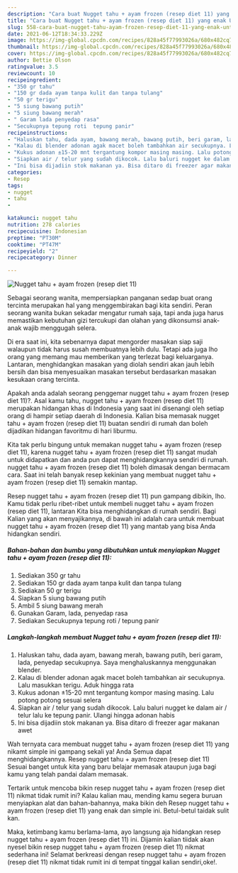 ```yaml
---
description: "Cara buat Nugget tahu + ayam frozen (resep diet 11) yang enak Untuk Jualan"
title: "Cara buat Nugget tahu + ayam frozen (resep diet 11) yang enak Untuk Jualan"
slug: 558-cara-buat-nugget-tahu-ayam-frozen-resep-diet-11-yang-enak-untuk-jualan
date: 2021-06-12T18:34:33.229Z
image: https://img-global.cpcdn.com/recipes/828a45f77993026a/680x482cq70/nugget-tahu-ayam-frozen-resep-diet-11-foto-resep-utama.jpg
thumbnail: https://img-global.cpcdn.com/recipes/828a45f77993026a/680x482cq70/nugget-tahu-ayam-frozen-resep-diet-11-foto-resep-utama.jpg
cover: https://img-global.cpcdn.com/recipes/828a45f77993026a/680x482cq70/nugget-tahu-ayam-frozen-resep-diet-11-foto-resep-utama.jpg
author: Bettie Olson
ratingvalue: 3.5
reviewcount: 10
recipeingredient:
- "350 gr tahu"
- "150 gr dada ayam tanpa kulit dan tanpa tulang"
- "50 gr terigu"
- "5 siung bawang putih"
- "5 siung bawang merah"
- " Garam lada penyedap rasa"
- "Secukupnya tepung roti  tepung panir"
recipeinstructions:
- "Haluskan tahu, dada ayam, bawang merah, bawang putih, beri garam, lada, penyedap secukupnya. Saya menghaluskannya menggunakan blender."
- "Kalau di blender adonan agak macet boleh tambahkan air secukupnya. Lalu masukkan terigu. Aduk hingga rata"
- "Kukus adonan ±15-20 mnt tergantung kompor masing masing. Lalu potong potong sesuai selera"
- "Siapkan air / telur yang sudah dikocok. Lalu baluri nugget ke dalam air / telur lalu ke tepung panir. Ulangi hingga adonan habis"
- "Ini bisa dijadiin stok makanan ya. Bisa ditaro di freezer agar makanan awet"
categories:
- Resep
tags:
- nugget
- tahu
- 

katakunci: nugget tahu  
nutrition: 278 calories
recipecuisine: Indonesian
preptime: "PT30M"
cooktime: "PT47M"
recipeyield: "2"
recipecategory: Dinner

---
```



![Nugget tahu + ayam frozen (resep diet 11)](https://img-global.cpcdn.com/recipes/828a45f77993026a/680x482cq70/nugget-tahu-ayam-frozen-resep-diet-11-foto-resep-utama.jpg)

Sebagai seorang wanita, mempersiapkan panganan sedap buat orang tercinta merupakan hal yang menggembirakan bagi kita sendiri. Peran seorang  wanita bukan sekadar mengatur rumah saja, tapi anda juga harus memastikan kebutuhan gizi tercukupi dan olahan yang dikonsumsi anak-anak wajib menggugah selera.

Di era  saat ini, kita sebenarnya dapat mengorder masakan siap saji walaupun tidak harus susah membuatnya lebih dulu. Tetapi ada juga lho orang yang memang mau memberikan yang terlezat bagi keluarganya. Lantaran, menghidangkan masakan yang diolah sendiri akan jauh lebih bersih dan bisa menyesuaikan masakan tersebut berdasarkan masakan kesukaan orang tercinta. 



Apakah anda adalah seorang penggemar nugget tahu + ayam frozen (resep diet 11)?. Asal kamu tahu, nugget tahu + ayam frozen (resep diet 11) merupakan hidangan khas di Indonesia yang saat ini disenangi oleh setiap orang di hampir setiap daerah di Indonesia. Kalian bisa memasak nugget tahu + ayam frozen (resep diet 11) buatan sendiri di rumah dan boleh dijadikan hidangan favoritmu di hari liburmu.

Kita tak perlu bingung untuk memakan nugget tahu + ayam frozen (resep diet 11), karena nugget tahu + ayam frozen (resep diet 11) sangat mudah untuk didapatkan dan anda pun dapat menghidangkannya sendiri di rumah. nugget tahu + ayam frozen (resep diet 11) boleh dimasak dengan bermacam cara. Saat ini telah banyak resep kekinian yang membuat nugget tahu + ayam frozen (resep diet 11) semakin mantap.

Resep nugget tahu + ayam frozen (resep diet 11) pun gampang dibikin, lho. Kamu tidak perlu ribet-ribet untuk membeli nugget tahu + ayam frozen (resep diet 11), lantaran Kita bisa menghidangkan di rumah sendiri. Bagi Kalian yang akan menyajikannya, di bawah ini adalah cara untuk membuat nugget tahu + ayam frozen (resep diet 11) yang mantab yang bisa Anda hidangkan sendiri.

<!--inarticleads1-->

##### Bahan-bahan dan bumbu yang dibutuhkan untuk menyiapkan Nugget tahu + ayam frozen (resep diet 11):

1. Sediakan 350 gr tahu
1. Sediakan 150 gr dada ayam tanpa kulit dan tanpa tulang
1. Sediakan 50 gr terigu
1. Siapkan 5 siung bawang putih
1. Ambil 5 siung bawang merah
1. Gunakan  Garam, lada, penyedap rasa
1. Sediakan Secukupnya tepung roti / tepung panir




<!--inarticleads2-->

##### Langkah-langkah membuat Nugget tahu + ayam frozen (resep diet 11):

1. Haluskan tahu, dada ayam, bawang merah, bawang putih, beri garam, lada, penyedap secukupnya. Saya menghaluskannya menggunakan blender.
1. Kalau di blender adonan agak macet boleh tambahkan air secukupnya. Lalu masukkan terigu. Aduk hingga rata
1. Kukus adonan ±15-20 mnt tergantung kompor masing masing. Lalu potong potong sesuai selera
1. Siapkan air / telur yang sudah dikocok. Lalu baluri nugget ke dalam air / telur lalu ke tepung panir. Ulangi hingga adonan habis
1. Ini bisa dijadiin stok makanan ya. Bisa ditaro di freezer agar makanan awet




Wah ternyata cara membuat nugget tahu + ayam frozen (resep diet 11) yang nikamt simple ini gampang sekali ya! Anda Semua dapat menghidangkannya. Resep nugget tahu + ayam frozen (resep diet 11) Sesuai banget untuk kita yang baru belajar memasak ataupun juga bagi kamu yang telah pandai dalam memasak.

Tertarik untuk mencoba bikin resep nugget tahu + ayam frozen (resep diet 11) nikmat tidak rumit ini? Kalau kalian mau, mending kamu segera buruan menyiapkan alat dan bahan-bahannya, maka bikin deh Resep nugget tahu + ayam frozen (resep diet 11) yang enak dan simple ini. Betul-betul taidak sulit kan. 

Maka, ketimbang kamu berlama-lama, ayo langsung aja hidangkan resep nugget tahu + ayam frozen (resep diet 11) ini. Dijamin kalian tiidak akan nyesel bikin resep nugget tahu + ayam frozen (resep diet 11) nikmat sederhana ini! Selamat berkreasi dengan resep nugget tahu + ayam frozen (resep diet 11) nikmat tidak rumit ini di tempat tinggal kalian sendiri,oke!.

